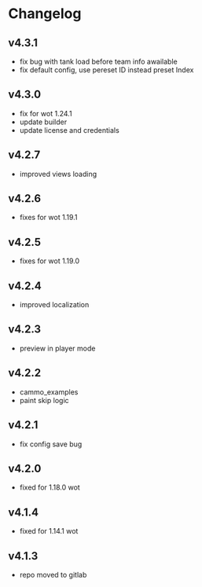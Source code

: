 # Changelog

## v4.3.1
* fix bug with tank load before team info awailable
* fix default config, use pereset ID instead preset Index

## v4.3.0

* fix for wot 1.24.1
* update builder
* update license and credentials

## v4.2.7

* improved views loading

## v4.2.6

* fixes for wot 1.19.1

## v4.2.5

* fixes for wot 1.19.0

## v4.2.4

* improved localization

## v4.2.3

* preview in player mode

## v4.2.2

* cammo_examples
* paint skip logic

## v4.2.1

* fix config save bug

## v4.2.0

* fixed for 1.18.0 wot

## v4.1.4

* fixed for 1.14.1 wot

## v4.1.3

* repo moved to gitlab